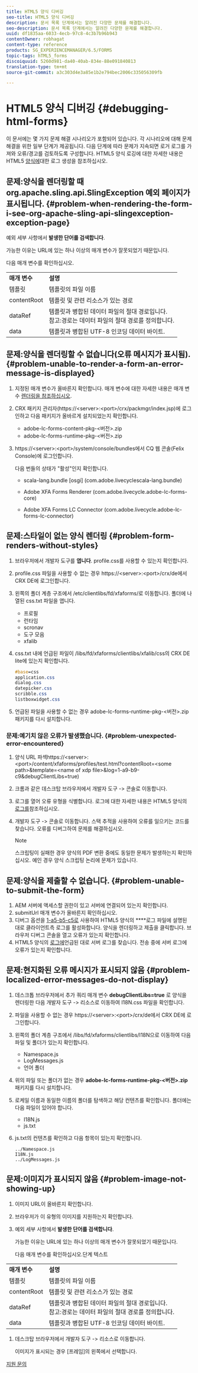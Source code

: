 ```yaml
---
title: HTML5 양식 디버깅
seo-title: HTML5 양식 디버깅
description: 문서 목록 단계에서는 알려진 다양한 문제를 해결합니다.
seo-description: 문서 목록 단계에서는 알려진 다양한 문제를 해결합니다.
uuid: df1835aa-6033-4ecb-97c8-4c3b7b96b943
contentOwner: robhagat
content-type: reference
products: SG_EXPERIENCEMANAGER/6.5/FORMS
topic-tags: hTML5_forms
discoiquuid: 5260d981-da40-40ab-834e-88e091840813
translation-type: tm+mt
source-git-commit: a3c303d4e3a85e1b2e794bec2006c335056309fb

---
```



# HTML5 양식 디버깅 {#debugging-html-forms}

이 문서에는 몇 가지 문제 해결 시나리오가 포함되어 있습니다. 각 시나리오에 대해 문제 해결을 위한 일부 단계가 제공됩니다. 다음 단계에 따라 문제가 지속되면 로거 로그를 가져와 오류/경고를 검토하도록 구성합니다. HTML5 양식 로깅에 대한 자세한 내용은 HTML5 [양식에](/help/forms/using/enable-logs.md)대한 로그 생성을 참조하십시오.

## 문제:양식을 렌더링할 때 org.apache.sling.api.SlingException 예외 페이지가 표시됩니다. {#problem-when-rendering-the-form-i-see-org-apache-sling-api-slingexception-exception-page}

예외 세부 사항에서 **발생한 단어를 검색합니다**.

가능한 이유는 URL에 있는 하나 이상의 매개 변수가 잘못되었기 때문입니다.

다음 매개 변수를 확인하십시오.

<table>
 <tbody>
  <tr>
   <td><strong>매개 변수</strong></td>
   <td><strong>설명</strong></td>
  </tr>
  <tr>
   <td>템플릿</td>
   <td>템플릿의 파일 이름</td>
  </tr>
  <tr>
   <td>contentRoot</td>
   <td>템플릿 및 관련 리소스가 있는 경로</td>
  </tr>
  <tr>
   <td>dataRef</td>
   <td>템플릿과 병합된 데이터 파일의 절대 경로입니다.<br /> 참고:경로는 데이터 파일의 절대 경로를 정의합니다.</td>
  </tr>
  <tr>
   <td>data</td>
   <td>템플릿과 병합된 UTF-8 인코딩 데이터 바이트.</td>
  </tr>
 </tbody>
</table>

## 문제:양식을 렌더링할 수 없습니다(오류 메시지가 표시됨). {#problem-unable-to-render-a-form-an-error-message-is-displayed}

1. 지정된 매개 변수가 올바른지 확인합니다. 매개 변수에 대한 자세한 내용은 매개 변수 [렌더링을 참조하십시오](/help/forms/using/debug.md#main-pars-table).
1. CRX 패키지 관리자(https://&lt;server>:&lt;port>/crx/packmgr/index.jsp)에 로그인하고 다음 패키지가 올바르게 설치되었는지 확인합니다.

   * adobe-lc-forms-content-pkg-&lt;버전>.zip
   * adobe-lc-forms-runtime-pkg-&lt;버전>.zip

1. https://&lt;server>:&lt;port>/system/console/bundles에서 CQ 웹 콘솔(Felix Console)에 로그인합니다.

   다음 번들의 상태가 &quot;활성&quot;인지 확인합니다.

   * scala-lang.bundle [osgi]
   (com.adobe.livecyclescala-lang.bundle)

   * Adobe XFA Forms Renderer
   (com.adobe.livecycle.adobe-lc-forms-core)

   * Adobe XFA Forms LC Connector
   (com.adobe.livecycle.adobe-lc-forms-lc-connector)

## 문제:스타일이 없는 양식 렌더링 {#problem-form-renders-without-styles}

1. 브라우저에서 개발자 도구를 **엽니다**. profile.css를 사용할 수 있는지 확인합니다.
1. profile.css 파일을 사용할 수 없는 경우 https://&lt;server>:&lt;port>/crx/de에서 CRX DE에 로그인합니다.
1. 왼쪽의 폴더 계층 구조에서 /etc/clientlibs/fd/xfaforms/로 이동합니다. 폴더에 나열된 css.txt 파일을 엽니다.

   * 프로필
   * 런타임
   * scronav
   * 도구 모음
   * xfalib

1. css.txt 내에 언급된 파일이 /libs/fd/xfaforms/clientlibs/xfalib/css의 CRX DE lite에 있는지 확인합니다.

   ```css
   #base=css
   application.css
   dialog.css
   datepicker.css
   scribble.css
   listboxwidget.css
   ```

1. 언급된 파일을 사용할 수 없는 경우 adobe-lc-forms-runtime-pkg-&lt;버전>.zip 패키지를 다시 설치합니다.

### 문제:예기치 않은 오류가 발생했습니다. {#problem-unexpected-error-encountered}

1. 양식 URL 파섹https://&lt;server>:&lt;port>/content/xfaforms/profiles/test.html?contentRoot=&lt;some path>&amp;template=&lt;name of xdp file>&amp;log=1-a9-b9-c9&amp;debugClientLibs=true)
1. 크롬과 같은 데스크탑 브라우저에서 개발자 도구 -> 콘솔로 이동합니다.
1. 로그를 열어 오류 유형을 식별합니다. 로그에 대한 자세한 내용은 HTML5 양식의 [로그를](/help/forms/using/enable-logs.md)참조하십시오.
1. 개발자 도구 -> 콘솔로 이동합니다. 스택 추적을 사용하여 오류를 일으키는 코드를 찾습니다. 오류를 디버그하여 문제를 해결하십시오.

   >[!NOTE]
   >
   >스크립팅이 실패한 경우 양식의 PDF 변환 중에도 동일한 문제가 발생하는지 확인하십시오. 예인 경우 양식 스크립팅 논리에 문제가 있습니다.

## 문제:양식을 제출할 수 없습니다. {#problem-unable-to-submit-the-form}

1. AEM 서버에 액세스할 권한이 있고 서버에 연결되어 있는지 확인합니다.
1. submitUrl 매개 변수가 올바른지 확인하십시오.
1. 디버그 옵션을 [1-a5-b5-c5로](/help/forms/using/enable-logs.md) 사용하여 HTML5 양식의 ****&#x200B;로그 파일에 설명된 대로 클라이언트측 로그를 활성화합니다. 양식을 렌더링하고 제출을 클릭합니다. 브라우저 디버그 콘솔을 열고 오류가 있는지 확인합니다.
1. HTML5 양식의 [로그에](/help/forms/using/enable-logs.md)언급된 대로 서버 로그를 찾습니다. 전송 중에 서버 로그에 오류가 있는지 확인합니다.

## 문제:현지화된 오류 메시지가 표시되지 않음 {#problem-localized-error-messages-do-not-display}

1. 데스크톱 브라우저에서 추가 쿼리 매개 변수 **debugClientLibs=true** 로 양식을 렌더링한 다음 개발자 도구 -> 리소스로 이동하여 I18N.css 파일을 확인합니다.
1. 파일을 사용할 수 없는 경우 https://&lt;server>:&lt;port>/crx/de에서 CRX DE에 로그인합니다.
1. 왼쪽의 폴더 계층 구조에서 /libs/fd/xfaforms/clientlibs/I18N으로 이동하여 다음 파일 및 폴더가 있는지 확인합니다.

   * Namespace.js
   * LogMessages.js
   * 언어 폴더

1. 위의 파일 또는 폴더가 없는 경우 **adobe-lc-forms-runtime-pkg-&lt;버전>.zip** 패키지를 다시 설치합니다.
1. 로케일 이름과 동일한 이름의 폴더를 탐색하고 해당 컨텐츠를 확인합니다. 폴더에는 다음 파일이 있어야 합니다.

   * I18N.js
   * js.txt

1. js.txt의 컨텐츠를 확인하고 다음 항목이 있는지 확인합니다.

   ```
   ../Namespace.js
   I18N.js
   ../LogMessages.js
   ```

## 문제:이미지가 표시되지 않음 {#problem-image-not-showing-up}

1. 이미지 URL이 올바른지 확인합니다.
1. 브라우저가 이 유형의 이미지를 지원하는지 확인합니다.
1. 예외 세부 사항에서 **발생한 단어를 검색합니다**.

   가능한 이유는 URL에 있는 하나 이상의 매개 변수가 잘못되었기 때문입니다.

   다음 매개 변수를 확인하십시오.단계 텍스트

<table>
 <tbody>
  <tr>
   <td><strong>매개 변수</strong></td>
   <td><strong>설명</strong></td>
  </tr>
  <tr>
   <td>템플릿</td>
   <td>템플릿의 파일 이름</td>
  </tr>
  <tr>
   <td>contentRoot</td>
   <td>템플릿 및 관련 리소스가 있는 경로</td>
  </tr>
  <tr>
   <td>dataRef</td>
   <td>템플릿과 병합된 데이터 파일의 절대 경로입니다.<br /> 참고:경로는 데이터 파일의 절대 경로를 정의합니다.</td>
  </tr>
  <tr>
   <td>data</td>
   <td>템플릿과 병합된 UTF-8 인코딩 데이터 바이트.</td>
  </tr>
 </tbody>
</table>

1. 데스크탑 브라우저에서 개발자 도구 -> 리소스로 이동합니다.

   이미지가 표시되는 경우 [프레임]의 왼쪽에서 선택합니다.

[지원 문의](https://www.adobe.com/account/sign-in.supportportal.html)
